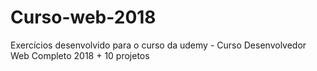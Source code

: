 # Curso-web-2018
Exercícios desenvolvido para o curso da udemy - Curso Desenvolvedor Web Completo 2018 + 10 projetos
